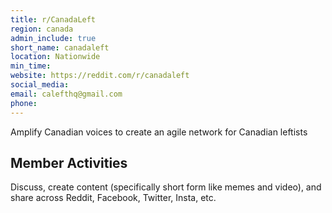 ```yaml
---
title: r/CanadaLeft
region: canada
admin_include: true
short_name: canadaleft
location: Nationwide
min_time:
website: https://reddit.com/r/canadaleft
social_media:
email: calefthq@gmail.com
phone:
---
```


Amplify Canadian voices to create an agile network for Canadian leftists

## Member Activities

Discuss, create content (specifically short form like memes and video), and share across Reddit, Facebook, Twitter, Insta, etc.
